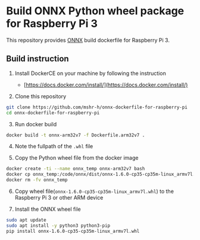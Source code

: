 # Build ONNX Python wheel package for Raspberry Pi 3

This repository provides [ONNX](https://github.com/onnx/onnx) build dockerfile for Raspberry Pi 3.

## Build instruction

1. Install DockerCE on your machine by following the instruction
    - [https://docs.docker.com/install/](https://docs.docker.com/install/)

2. Clone this repository

```sh
git clone https://github.com/mshr-h/onnx-dockerfile-for-raspberry-pi
cd onnx-dockerfile-for-raspberry-pi
```

3. Run docker build

```sh
docker build -t onnx-arm32v7 -f Dockerfile.arm32v7 .
```

4. Note the fullpath of the `.whl` file

5. Copy the Python wheel file from the docker image

```sh
docker create -ti --name onnx_temp onnx-arm32v7 bash
docker cp onnx_temp:/code/onnx/dist/onnx-1.6.0-cp35-cp35m-linux_armv7l.whl .
docker rm -fv onnx_temp
```

6. Copy wheel file(`onnx-1.6.0-cp35-cp35m-linux_armv7l.whl`) to the Raspberry Pi 3 or other ARM device

7. Install the ONNX wheel file

```sh
sudo apt update
sudo apt install -y python3 python3-pip
pip install onnx-1.6.0-cp35-cp35m-linux_armv7l.whl
```

